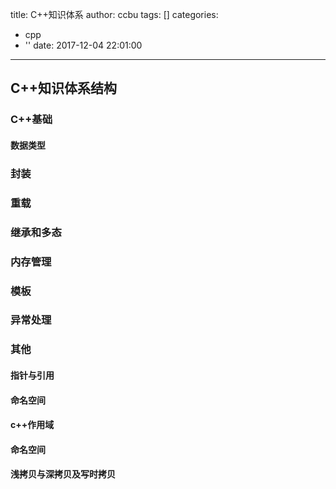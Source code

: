 title: C++知识体系
author: ccbu
tags: []
categories:
  - cpp
  - ''
date: 2017-12-04 22:01:00
---
## C++知识体系结构

### C++基础
#### 数据类型

### 封装

### 重载

### 继承和多态

### 内存管理

### 模板

### 异常处理

### 其他
#### 指针与引用
#### 命名空间
#### c++作用域
#### 命名空间
#### 浅拷贝与深拷贝及写时拷贝
#### 

